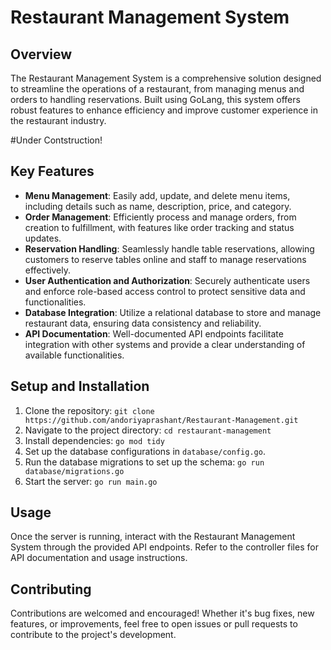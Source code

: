 # Restaurant Management System

## Overview
The Restaurant Management System is a comprehensive solution designed to streamline the operations of a restaurant, from managing menus and orders to handling reservations. Built using GoLang, this system offers robust features to enhance efficiency and improve customer experience in the restaurant industry.

#Under Contstruction!

## Key Features
- **Menu Management**: Easily add, update, and delete menu items, including details such as name, description, price, and category.
- **Order Management**: Efficiently process and manage orders, from creation to fulfillment, with features like order tracking and status updates.
- **Reservation Handling**: Seamlessly handle table reservations, allowing customers to reserve tables online and staff to manage reservations effectively.
- **User Authentication and Authorization**: Securely authenticate users and enforce role-based access control to protect sensitive data and functionalities.
- **Database Integration**: Utilize a relational database to store and manage restaurant data, ensuring data consistency and reliability.
- **API Documentation**: Well-documented API endpoints facilitate integration with other systems and provide a clear understanding of available functionalities.

## Setup and Installation
1. Clone the repository: `git clone https://github.com/andoriyaprashant/Restaurant-Management.git`
2. Navigate to the project directory: `cd restaurant-management`
3. Install dependencies: `go mod tidy`
4. Set up the database configurations in `database/config.go`.
5. Run the database migrations to set up the schema: `go run database/migrations.go`
6. Start the server: `go run main.go`

## Usage
Once the server is running, interact with the Restaurant Management System through the provided API endpoints. Refer to the controller files for API documentation and usage instructions.

## Contributing
Contributions are welcomed and encouraged! Whether it's bug fixes, new features, or improvements, feel free to open issues or pull requests to contribute to the project's development.

